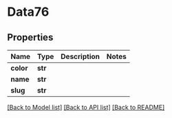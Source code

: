 # Data76

## Properties
Name | Type | Description | Notes
------------ | ------------- | ------------- | -------------
**color** | **str** |  | 
**name** | **str** |  | 
**slug** | **str** |  | 

[[Back to Model list]](../README.md#documentation-for-models) [[Back to API list]](../README.md#documentation-for-api-endpoints) [[Back to README]](../README.md)


